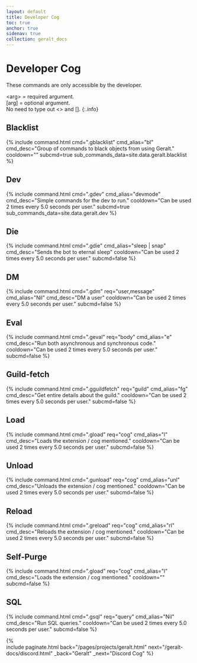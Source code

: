 ```yaml
---
layout: default
title: Developer Cog
toc: true
anchor: true
sidenav: true
collection: geralt_docs
---
```


# Developer Cog

These commands are only accessible by the developer.

<span class="cb">&lt;arg&gt;</span> = required argument.<br>
<span class="cb">[arg]</span> = optional argument.<br>
No need to type out <> and [].
{:.info}

## Blacklist
{%
    include command.html
    cmd=".gblacklist"
    cmd_alias="bl"
    cmd_desc="Group of commands to black objects from using Geralt."
    cooldown=""
    subcmd=true
    sub_commands_data=site.data.geralt.blacklist
%}

## Dev
{%
    include command.html
    cmd=".gdev"
    cmd_alias="devmode"
    cmd_desc="Simple commands for the dev to run."
    cooldown="Can be used 2 times every 5.0 seconds per user."
    subcmd=true
    sub_commands_data=site.data.geralt.dev
%}

## Die
{%
    include command.html
    cmd=".gdie"
    cmd_alias="sleep | snap"
    cmd_desc="Sends the bot to eternal sleep"
    cooldown="Can be used 2 times every 5.0 seconds per user."
    subcmd=false
%}

## DM
{%
    include command.html
    cmd=".gdm"
    req="user,message"
    cmd_alias="Nil"
    cmd_desc="DM a user"
    cooldown="Can be used 2 times every 5.0 seconds per user."
    subcmd=false
%}

## Eval
{%
    include command.html
    cmd=".geval"
    req="body"
    cmd_alias="e"
    cmd_desc="Run both asynchronous and synchronous code."
    cooldown="Can be used 2 times every 5.0 seconds per user."
    subcmd=false
%}

## Guild-fetch
{%
    include command.html
    cmd=".gguildfetch"
    req="guild"
    cmd_alias="fg"
    cmd_desc="Get entire details about the guild."
    cooldown="Can be used 2 times every 5.0 seconds per user."
    subcmd=false
%}

## Load
{%
    include command.html
    cmd=".gload"
    req="cog"
    cmd_alias="l"
    cmd_desc="Loads the extension / cog mentioned."
    cooldown="Can be used 2 times every 5.0 seconds per user."
    subcmd=false
%}

## Unload
{%
    include command.html
    cmd=".gunload"
    req="cog"
    cmd_alias="unl"
    cmd_desc="Unloads the extension / cog mentioned."
    cooldown="Can be used 2 times every 5.0 seconds per user."
    subcmd=false
%}

## Reload
{%
    include command.html
    cmd=".greload"
    req="cog"
    cmd_alias="rl"
    cmd_desc="Reloads the extension / cog mentioned."
    cooldown="Can be used 2 times every 5.0 seconds per user."
    subcmd=false
%}

## Self-Purge
{%
    include command.html
    cmd=".gload"
    req="cog"
    cmd_alias="l"
    cmd_desc="Loads the extension / cog mentioned."
    cooldown=""
    subcmd=false
%}

## SQL
{%
    include command.html
    cmd=".gsql"
    req="query"
    cmd_alias="Nil"
    cmd_desc="Run SQL queries."
    cooldown="Can be used 2 times every 5.0 seconds per user."
    subcmd=false
%}

{% 	
    include paginate.html
	back="/pages/projects/geralt.html"
	next="/geralt-docs/discord.html"
	_back="Geralt"
	_next="Discord Cog"
%}
